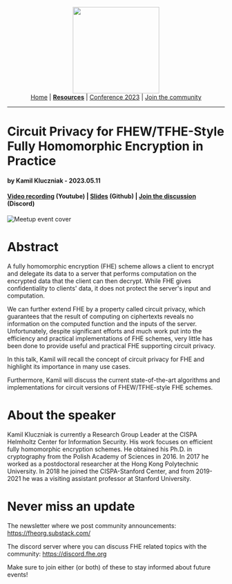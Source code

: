 <!-- Main header navigation -->
<p align="center">
  <img width="200" src="https://user-images.githubusercontent.com/5758427/180978488-db825482-5a58-4c7c-9589-c494a6f0be04.png"><br/>
  <a href="https://fhe-org.github.io">Home</a> | <a href="https://fhe-org.github.io/resources"><b>Resources</b></a> | <a href="https://fhe-org.github.io/conferences/conference-2023/home">Conference 2023</a> | <a href="https://fhe-org.github.io/community">Join the community</a>
</p>
<hr/>
<!-- /Main header navigation -->

# Circuit Privacy for FHEW/TFHE-Style Fully Homomorphic Encryption in Practice
#### by Kamil Kluczniak - 2023.05.11
#### <a href="">Video recording</a> (Youtube) | <a href="">Slides</a> (Github) | <a href="https://discord.fhe.org">Join the discussion</a> (Discord)

![Meetup event cover](https://github.com/FHE-org/fhe-org.github.io/assets/37557436/965e8a06-826f-448d-986a-b93a47d3d56a)

# Abstract

A fully homomorphic encryption (FHE) scheme allows a client to encrypt and delegate its data to a server that performs computation on the encrypted data that the client can then decrypt. While FHE gives confidentiality to clients' data, it does not protect the server's input and computation.

We can further extend FHE by a property called circuit privacy, which guarantees that the result of computing on ciphertexts reveals no information on the computed function and the inputs of the server. Unfortunately, despite significant efforts and much work put into the efficiency and practical implementations of FHE schemes, very little has been done to provide useful and practical FHE supporting circuit privacy.

In this talk, Kamil will recall the concept of circuit privacy for FHE and highlight its importance in many use cases.

Furthermore, Kamil will discuss the current state-of-the-art algorithms and implementations for circuit versions of FHEW/TFHE-style FHE schemes.

# About the speaker

Kamil Kluczniak is currently a Research Group Leader at the CISPA Helmholtz Center for Information Security. His work focuses on efficient fully homomorphic encryption schemes. He obtained his Ph.D. in cryptography from the Polish Academy of Sciences in 2016. In 2017 he worked as a postdoctoral researcher at the Hong Kong Polytechnic University. In 2018 he joined the CISPA-Stanford Center, and from 2019-2021 he was a visiting assistant professor at Stanford University.

# Never miss an update

The newsletter where we post community announcements: https://fheorg.substack.com/

The discord server where you can discuss FHE related topics with the community: https://discord.fhe.org

Make sure to join either (or both) of these to stay informed about future events!
